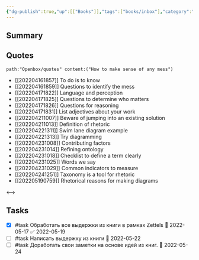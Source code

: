 ```yaml
---
{"dg-publish":true,"up":[["Books"]],"tags":["books/inbox"],"category":"book","rating":3,"date":"2022-04-16T18:53:11+03:00","modified_at":"2022-05-20T22:56:55+03:00","permalink":"/refs/how-to-make-sense-of-any-mess/","dgHomeLink":false,"dgPassFrontmatter":true}
---
```





## Summary


## Quotes

```expander
path:"Openbox/quotes" content:("How to make sense of any mess")
```
 
- [[202204161857]] To do is to know
- [[202204161859]] Questions to identify the mess
- [[202204171822]] Language and perception
- [[202204171825]] Questions to determine who matters
- [[202204171826]] Questions for reasoning
- [[202204171831]] List adjectives about your work
- [[202204211007]] Beware of jumping into an existing solution
- [[202204211013]] Definition of rhetoric
- [[202204221311]] Swim lane diagram example
- [[202204221313]] Try diagramming
- [[202204231008]] Contributing factors
- [[202204231014]] Refining ontology
- [[202204231018]] Checklist to define a term clearly
- [[202204231025]] Words we say
- [[202204231029]] Common indicators to measure
- [[202204241251]] Taxonomy is a tool for rhetoric
- [[202205190759]] Rhetorical reasons for making diagrams
 
<-->

## Tasks

- [x] #task Обработать все выдержки из книги в рамках Zettels 📅 2022-05-17 ✅ 2022-05-19
- [ ] #task Написать выдержку из книги 📅 2022-05-22
- [ ] #task Доработать свои заметки на основе идей из книг. 📅 2022-05-24
